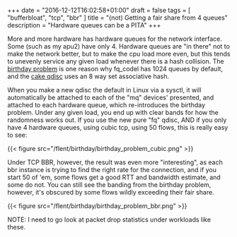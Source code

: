 +++
date = "2016-12-12T16:02:58+01:00"
draft = false
tags = [ "bufferbloat", "tcp", "bbr" ]
title = "(not) Getting a fair share from 4 queues"
description = "Hardware queues can be a PITA"
+++

More and more hardware has hardware queues for the network interface.
Some (such as my apu2) have only 4. Hardware queues are "in there"
not to make the network better, but to make the cpu load more even,
but this tends to unevenly service any given load whenever there is a 
hash collision. The [birthday problem](https://en.wikipedia.org/wiki/Birthday_problem) is one reason why fq_codel has 1024 queues
by default, and the [cake qdisc](https://www.bufferbloat.net/projects/codel/wiki/CakeTechnical/) uses an 8 way set associative hash.

When you make a new qdisc the default in Linux via a sysctl, it will automatically
be attached to each of the "mq" devices' presented, and attached to each hardware queue, which re-introduces the birthday problem. Under
any given load, you end up with clear bands for how the randomness
works out. If you use the new pure "fq" qdisc, AND if you only have 4 hardware queues,
using cubic tcp, using 50 flows, this is really easy to see:

{{< figure src="/flent/birthday/birthday_problem_cubic.png" >}}

Under TCP BBR, however, the result was even more "interesting", as each
bbr instance is trying to find the right rate for the connection,
and if you start 50 of 'em, some flows get a good RTT and bandwidth
estimate, and some do not. You can still see the banding from the
birthday problem, however, it's obscured by some flows wildly exceeding their fair share.

{{< figure src="/flent/birthday/birthday_problem_bbr.png" >}}

NOTE: I need to go look at packet drop statistics under workloads
like these.
